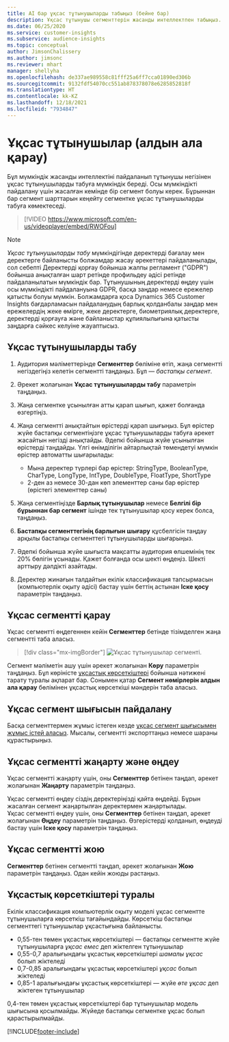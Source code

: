 ```yaml
---
title: AI бар ұқсас тұтынушыларды табыңыз (бейне бар)
description: Ұқсас тұтынушы сегменттерін жасанды интеллектпен табыңыз.
ms.date: 06/25/2020
ms.service: customer-insights
ms.subservice: audience-insights
ms.topic: conceptual
author: JimsonChalissery
ms.author: jimsonc
ms.reviewer: mhart
manager: shellyha
ms.openlocfilehash: de337ae989558c81fff25a6ff7cca01890ed306b
ms.sourcegitcommit: 9132fdf54070cc551ab878378078e6285852818f
ms.translationtype: HT
ms.contentlocale: kk-KZ
ms.lasthandoff: 12/18/2021
ms.locfileid: "7934847"
---
```

# <a name="similar-customers-preview"></a>Ұқсас тұтынушылар (алдын ала қарау)

Бұл мүмкіндік жасанды интеллектіні пайдаланып тұтынушы негізінен ұқсас тұтынушыларды табуға мүмкіндік береді. Осы мүмкіндікті пайдалану үшін жасалған кемінде бір сегмент болуы керек. Бұрыннан бар сегмент шарттарын кеңейту сегментке ұқсас тұтынушыларды табуға көмектеседі.

> [!VIDEO https://www.microsoft.com/en-us/videoplayer/embed/RWOFou]

> [!NOTE]
> *Ұқсас тұтынушыларды табу* мүмкіндігінде деректерді бағалау мен деректерге байланысты болжамдар жасау әрекеттері пайдаланылады, сол себепті Деректерді қорғау бойынша жалпы регламент ("GDPR") бойынша анықталған шарт ретінде профильдеу әдісі ретінде пайдаланылатын мүмкіндік бар. Тұтынушының деректерді өңдеу үшін осы мүмкіндікті пайдалануына GDPR, басқа заңдар немесе ережелер қатысты болуы мүмкін. Болжамдарға қоса Dynamics 365 Customer Insights бағдарламасын пайдаланудың барлық қолданбалы заңдар мен ережелердің жеке өмірге, жеке деректерге, биометриялық деректерге, деректерді қорғауға және байланыстар құпиялылығына қатысты заңдарға сәйкес келуіне жауаптысыз.

## <a name="finding-similar-customers"></a>Ұқсас тұтынушыларды табу

1. Аудитория мәліметтерінде **Сегменттер** бөліміне өтіп, жаңа сегментті негіздегіңіз келетін сегментті таңдаңыз. Бұл — *бастапқы сегмент*.

1. Әрекет жолағынан **Ұқсас тұтынушыларды табу** параметрін таңдаңыз.

1. Жаңа сегментке ұсынылған атты қарап шығып, қажет болғанда өзгертіңіз.

1. Жаңа сегментті анықтайтын өрістерді қарап шығыңыз. Бұл өрістер жүйе бастапқы сегментіңізге ұқсас тұтынушыларды табуға әрекет жасайтын негізді анықтайды. Әдепкі бойынша жүйе ұсынылған өрістерді таңдайды.
  Үлгі өнімділігін айтарлықтай төмендетуі мүмкін өрістер автоматты шығарылады:
  
   - Мына деректер түрлері бар өрістер: StringType, BooleanType, CharType, LongType, IntType, DoubleType, FloatType, ShortType
   - 2-ден аз немесе 30-дан көп элементтер саны бар өрістер (өрістегі элементтер саны)

1. Жаңа сегментіңізде **Барлық тұтынушылар** немесе **Белгілі бір бұрыннан бар сегмент** ішінде тек тұтынушылар қосу керек болса, таңдаңыз.

1. **Бастапқы сегменттегінің барлығын шығару** құсбелгісін таңдау арқылы бастапқы сегменттегі тұтынушыларды шығарыңыз.

1. Әдепкі бойынша жүйе шығыста мақсатты аудитория өлшемінің тек 20% бөлігін ұсынады. Қажет болғанда осы шекті өңдеңіз. Шекті арттыру дәлдікті азайтады.

1. Деректер жинағын талдайтын екілік классификация тапсырмасын (компьютерлік оқыту әдісі) бастау үшін беттің астынан **Іске қосу** параметрін таңдаңыз.

## <a name="view-the-similar-segment"></a>Ұқсас сегментті қарау

Ұқсас сегментті өңдегеннен кейін **Сегменттер** бетінде тізімделген жаңа сегментті таба аласыз.

> [!div class="mx-imgBorder"]
> ![Ұқсас тұтынушылар сегменті.](media/expanded-segment.png "Ұқсас тұтынушылар сегменті")

Сегмент мәліметін ашу үшін әрекет жолағынан **Көру** параметрін таңдаңыз. Бұл көріністе [ұқсастық көрсеткіштері](#about-similarity-scores) бойынша нәтижені тарату туралы ақпарат бар. Сонымен қатар **Сегмент нөмірлерін алдын ала қарау** бөлімінен ұқсастық көрсеткіші мәндерін таба аласыз.

## <a name="use-the-output-of-a-similar-segment"></a>Ұқсас сегмент шығысын пайдалану

Басқа сегменттермен жұмыс істеген кезде [ұқсас сегмент шығысымен жұмыс істей аласыз](segments.md). Мысалы, сегментті экспорттаңыз немесе шараны құрастырыңыз.

## <a name="refresh-and-edit-a-similar-segment"></a>Ұқсас сегментті жаңарту және өңдеу

Ұқсас сегментті жаңарту үшін, оны **Сегменттер** бетінен таңдап, әрекет жолағынан **Жаңарту** параметрін таңдаңыз.

Ұқсас сегментті өңдеу сіздің деректеріңізді қайта өңдейді. Бұрын жасалған сегмент жаңартылған деректермен жаңартылады.    
Ұқсас сегментті өңдеу үшін, оны **Сегменттер** бетінен таңдап, әрекет жолағынан **Өңдеу** параметрін таңдаңыз. Өзгерістерді қолданып, өңдеуді бастау үшін **Іске қосу** параметрін таңдаңыз.

## <a name="delete-a-similar-segment"></a>Ұқсас сегментті жою

**Сегменттер** бетінен сегментті таңдап, әрекет жолағынан **Жою** параметрін таңдаңыз. Одан кейін жоюды растаңыз.

## <a name="about-similarity-scores"></a>Ұқсастық көрсеткіштері туралы

Екілік классификация компьютерлік оқыту моделі ұқсас сегментте тұтынушыларға көрсеткіш тағайындайды. Көрсеткіш бастапқы сегменттегі тұтынушылар ұқсастығына байланысты.

- 0,55-тен төмен ұқсастық көрсеткіштері — бастапқы сегментте жүйе тұтынушыларға *ұқсас емес* деп жіктелген тұтынушылар
- 0,55-0,7 аралығындағы ұқсастық көрсеткіштері *шамалы ұқсас* болып жіктеледі
- 0,7-0,85 аралығындағы ұқсастық көрсеткіштері *ұқсас* болып жіктеледі
- 0,85-1 аралығындағы ұқсастық көрсеткіштері — жүйе *өте ұқсас* деп жіктеген тұтынушылар

0,4-тен төмен ұқсастық көрсеткіштері бар тұтынушылар модель шығысына қосылмайды. Жүйеде бастапқы сегментке ұқсас болып қарастырылмайды.


[!INCLUDE[footer-include](../includes/footer-banner.md)]